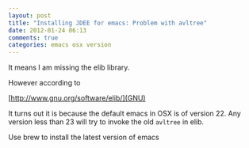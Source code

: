 ```yaml
---
layout: post
title: "Installing JDEE for emacs: Problem with avltree"
date: 2012-01-24 06:13
comments: true
categories: emacs osx version
---
```



It means I am missing the elib library. 




However according to 

[http://www.gnu.org/software/elib/](GNU)



It turns out it is because the default emacs in OSX is of version 22. Any version less than 23 will try to invoke the old ```avltree``` in elib.




Use brew to install the latest version of emacs


